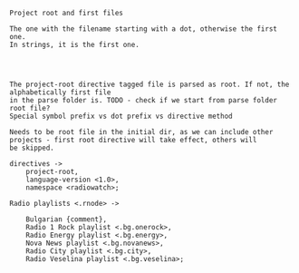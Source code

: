 	Project root and first files
	
	The one with the filename starting with a dot, otherwise the first one.
	In strings, it is the first one.
	
	
	

	The project-root directive tagged file is parsed as root. If not, the alphabetically first file
	in the parse folder is. TODO - check if we start from parse folder root file?
	Special symbol prefix vs dot prefix vs directive method
	
	Needs to be root file in the initial dir, as we can include other projects - first root directive will take effect, others will
	be skipped.

	directives ->
		project-root,
		language-version <1.0>,
		namespace <radiowatch>;

	Radio playlists <.rnode> ->

		Bulgarian {comment},
		Radio 1 Rock playlist <.bg.onerock>,
		Radio Energy playlist <.bg.energy>,
		Nova News playlist <.bg.novanews>,
		Radio City playlist <.bg.city>,
		Radio Veselina playlist <.bg.veselina>;